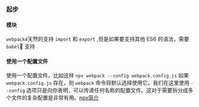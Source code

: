 ### 起步
#### 模块
`webpack4`天然的支持 `import` 和 `export` ,但是如果要支持其他 ES6 的语法，需要 `babel` 支持
#### 使用一个配置文件
使用一个配置文件，比如这样 `npx webpack --config webpack.config.js`
如果 `webpack.config.js` 存在，则 `webpack` 命令将默认选择使用它。我们在这里使用 `--config` 选项只是向你表明，可以传递任何名称的配置文件。这对于需要拆分成多个文件的复杂配置是非常有用。[npx简介](https://www.jianshu.com/p/cee806439865)